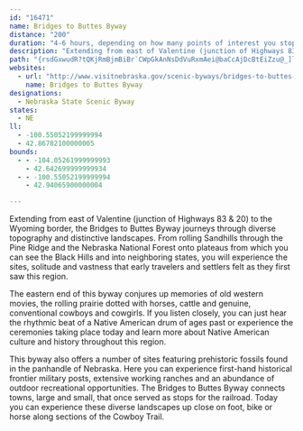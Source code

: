 ```yaml
---
id: "16471"
name: Bridges to Buttes Byway
distance: "200"
duration: "4-6 hours, depending on how many points of interest you stop and see."
description: "Extending from east of Valentine (junction of Highways 83 & 20) to the Wyoming border, the Bridges to Buttes Byway journeys through diverse topography and distinctive landscapes. "
path: "{rsdGxwudR?tQKjRmBjmBiBr`CWpGkAnNsDdVuRxmAei@baCcAjDcBtEiZzu@_]lbAiGnOkIhQwArDoB~FuBhIy@dEqm@pfDg@hBq@|BwAnDsB|Dg\\nh@}B~DoBxEcA`DeBrIuKxt@oAdI}@`E}@~Cwi@x~A_FhRyMli@m@dDcNt{@_AvJw@nMm@|UqIjoE]j^C`RXzwCHtGTpFXzEhAnKrCnQtKtn@`K`m@tA~IxPznAbB|JhS|eAt@rHJhHMzE_@jEs@nE_wAbvGoOlr@_CjO{B`Uk@|ISzHKrOD~dADtLb@`SN|Cr@zJ|G|d@x@lEn@tCx@jC|BfFbAjBfPvTpBfDhBrDtMn[bPra@fC|HzAxF|E|UhFtXzAtI`@rDj@fHFrBXbn@QpJQ`F_@hGs@tGkQrrAqAhKoBzUmAzPUnLHzKhDbw@h@`PBnLY`K{KnzA_Mj`AyAzLYlDuAr^m@v`@iEzkBc@rLiAtRiAbO}AvWGrFm@~gA_AljA?|Of@hQp@rKrR~cCJjBDfD{LdmDwLxdBo@~FoAlIqIle@iAzEmBbKcFnSkFbWoEbWyKxk@Y~Bk@vHIdFNnHtIztAf@dHVfB^`CjAzEfAjDlU`j@nArFb@rDJ~ABtECjBc@`GeF|Xu\\veBcBtLi@rFo@pMIlK_@loBThN\\~EjAtL`U~qB|E`d@tAzKrBtKbQhq@~A~FfB`FtDdH`T~ThGrHbDfGrBxEhAlDnBlI`AhG^fDTpDHhDN~iAI|QHdsBdArb@rAx]xDdlA`AhWDhOaC`t@oC`_Ae@~L_@xPaA|VgCz{@M`PDpQ|EjlCLnQi@ld@wDnaEwDtsD}Avd@eDp{@qHr}ECbPN`Il@|On@`JlB~PnAhIrB`KzPnu@fBhIrDtO|AxHdAzGt@fJHxBD|JGvDc@|GeNhfBiBxWcCdn@_Brk@cBpp@O`IgAjfB\\xXnAlx@HrCd@zFr@zF|AzHtBdHbCxFvDvGdQnVnBfDpG~LrC`GvDfJ~_@~aAdCzF~D`IxHxMz]tf@rB~DhCnGfCfJdAnGj@dFv@`N|Cpu@rBnb@n@vGd@xCvAlGpAlErCdH|P`\\jr@xqApUv_@~B`DvEtFhCfCfEhD~CvB`FdCrEfBbGbBnG`AdRlBbyAlPfbAbGzHt@jIbBvFjBtAj@~C`BpDxBrCrB|CpCnAlAvFtGlE`HvDrH|CxHnSbo@rAfDfErIrEhHfl@zx@lEhHhCdFrCbHnBdGxS`t@zCnJbXns@xA~EbAbFj@jFb@`JChFaAle@F`ORhPb@rMt@bK`BzKvLlm@tAxHn@nE|@pIXnEX`ILxIZlhACr}ADjIa@|m@Cfh@Ht`BExf@Tr~@PtbCQrlBJb`C?trLH`vAEz_BH~RIdx@Vdm@f@pm@hAdkAlAzzAThFh@dEd@fCv@tCdApCpq@tsAzDlIfAxC`{CtkJlFhN`ItRrD|KzQfk@`FzPlDfNrCpIfJxSvk@vmAj|@jdBjPbZnOvWvCxGz@dChAtEx@dFRrBf\\ruElAtJtBrK`VzbAXjBf@xFHbJAriBDtNnLdeB|{@z{LnDtf@hInbA~IreAb@zDlAtIp^duBbBfI~@lDrN`c@zAfHl@tDj@vGXtE|Ad`@~PzoBtA~LlAvHlh@`cDbAzHT~DDfEElDOrE{Ib`Au@bH}@xGeBzImClJyFbQ}M`_@iYzz@qEfK}w@h}AiGdLgGrIa[d^eEfGmA|BeGzLyw@lbBcDlGgDrFmG~HutBbyBqAlAqCrBeo@~^yElEs^ld@uEdHqD`HyCfHaGpQmC~FoApBmDfEsXbUyCzC}BrDyO~XuB|CeVvZsF|JoDzJcA~DuZtnAwK|ZyxA|}De`@dfAcBtGgZrrAgBnGoAnDiDpIuDxG_]~f@y_@fm@cDtGiAjDs@nCcF|Wo@tDo@rFgMzwAg@~HMtFGnNCbaBJb}AEjZUhImIzvBJxCTvAjDpGnAjDn@jDN`GBhJFfEOtPKb]EnoADlyBH|PHpz@CpXRxKfJ`dA`C|UhEpe@~@nIr@xDlCnLdErMhIvTzFhObOpa@~M~]bG`QpGnPvrC~vH|DhLh}AnrFfx@vqChElPbBrFfEnLpxEd`MlApDdcAxgDfFlNdFbL~FnLdmAb~BxCjG|BbIhA`HX~BnQ|`Ch@tDp@vBvApC~@bArAjA~Ar@~B^vYVhRm@`JKzSJhBbBx@|Bw@th@Br~@OdGuGbaAOnFAdEDnGb@tIj@vGb@fD~@bFrAdGx@xCdB`FzC`HdB~C|PvWxAxCn@dBrAfF~@nGlCx]`@vDfAzEjAfDx@`BtBvCfCxBjWvNrBvAzAxA~BnCz@vAxBrEjAfDvAzFlDbUhArFlXp`AfWr|@hShz@j]`yAbBnKhAlMTlFV|L?xF]`HYfDoAjHaBzFaAzBgErHwd@ts@oLzNuClEoCrEwD`HcBrDiBtEgBxF{AzFiQ|s@u@xD}A`Le@~DY~CSzDOhH?pCHnCb@xHvD|XhFj^n@zDlD|VbUfoArAdIn@zGTxFFhCCxGMdCUfDu@`HyArHsAtEaOxc@uA~Fq@tE]jEKzCIdeAIfF[rJm@hHiBnLoa@p~AqLnc@__@jwAaKh_@}FdSkEnQob@hbBuBtIe@lCUlBWfEo@`xAY|hDNtxC?d{@KlHm@tHy@rFg@~BeAdDoYju@sClHy@lCo@|BmAzG_@rFOvDEfo@PtdFOf{CHj`AXtJt@lMxBfe@rChi@\\fFb@dENdChB`QlEzYpD`XrIrl@lBhQlA~Rf@nNNlKhAxgBdAdqAV|M~@tKh@zDjq@vjDtAlIjCvRxAjMfNfiBfBhO~@dG`EdTne@`xBhBfK~AbLb@dE"
websites:
  - url: "http://www.visitnebraska.gov/scenic-byways/bridges-to-buttes-byway"
    name: Bridges to Buttes Byway
designations:
  - Nebraska State Scenic Byway
states:
  - NE
ll:
  - -100.55052199999994
  - 42.86782100000005
bounds:
  - - -104.05261999999993
    - 42.642699999999934
  - - -100.55052199999994
    - 42.94065900000004

---
```


<p>Extending from east of Valentine (junction of Highways 83 &amp; 20) to the Wyoming border, the Bridges to Buttes Byway journeys through diverse topography and distinctive landscapes. From rolling Sandhills through the Pine Ridge and the Nebraska National Forest onto plateaus from which you can see the Black Hills and into neighboring states, you will experience the sites, solitude and vastness that early travelers and settlers felt as they first saw this region. </p>
<p>The eastern end of this byway conjures up memories of old western movies, the rolling prairie dotted with horses, cattle and genuine, conventional cowboys and cowgirls. If you listen closely, you can just hear the rhythmic beat of a Native American drum of ages past or experience the ceremonies taking place today and learn more about Native American culture and history throughout this region. </p>

<p>This byway also offers a number of sites featuring prehistoric fossils found in the panhandle of Nebraska. Here you can experience first-hand historical frontier military posts, extensive working ranches and an abundance of
outdoor recreational opportunities. The Bridges to Buttes Byway connects towns, large and small, that once served as stops for the railroad. Today you can experience these diverse landscapes up close on foot, bike or horse along sections of the Cowboy Trail.</p>
